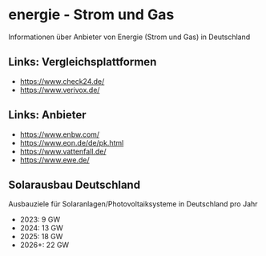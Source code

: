# energie - Strom und Gas
Informationen über Anbieter von Energie (Strom und Gas) in Deutschland

## Links: Vergleichsplattformen
- https://www.check24.de/
- https://www.verivox.de/

## Links: Anbieter
- https://www.enbw.com/
- https://www.eon.de/de/pk.html
- https://www.vattenfall.de/
- https://www.ewe.de/

## Solarausbau Deutschland
Ausbauziele für Solaranlagen/Photovoltaiksysteme in Deutschland pro Jahr
- 2023: 9 GW
- 2024: 13 GW
- 2025: 18 GW
- 2026+: 22 GW
